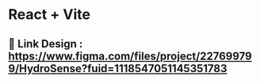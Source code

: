 # React + Vite

## 📌 Link Design : https://www.figma.com/files/project/227699799/HydroSense?fuid=1118547051145351783
